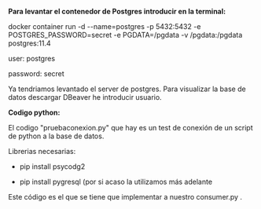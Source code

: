 **Para levantar el contenedor de Postgres introducir en la terminal:**

docker container run -d --name=postgres -p 5432:5432 -e POSTGRES_PASSWORD=secret -e PGDATA=/pgdata -v /pgdata:/pgdata postgres:11.4

user: postgres

password: secret



Ya tendriamos levantado el server de postgres. Para visualizar la base de datos descargar DBeaver he introducir usuario.



**Codigo python:**

El codigo "pruebaconexion.py" que hay es un test de conexión de un script de python a la base de datos.

Librerias necesarias: 

- pip install psycodg2

- pip install pygresql (por si acaso la utilizamos más adelante

Este código es el que se tiene que implementar a nuestro consumer.py  .



